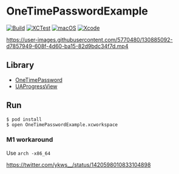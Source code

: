 # OneTimePasswordExample

[![Build](https://github.com/ykws/OneTimePasswordExample/actions/workflows/build.yml/badge.svg)](https://github.com/ykws/OneTimePasswordExample/actions/workflows/build.yml)
[![XCTest](https://github.com/ykws/OneTimePasswordExample/actions/workflows/test.yml/badge.svg)](https://github.com/ykws/OneTimePasswordExample/actions/workflows/test.yml)
[![macOS](https://img.shields.io/badge/macOS-BigSur-black)](https://developer.apple.com/macos/)
[![Xcode](https://img.shields.io/badge/Xcode-12.5.1-blue.svg)](https://developer.apple.com/xcode)

https://user-images.githubusercontent.com/5770480/130885092-d7857949-608f-4d60-ba15-82d9bdc34f7d.mp4

## Library
- [OneTimePassword](https://github.com/mattrubin/OneTimePassword)
- [UAProgressView](https://github.com/UrbanApps/UAProgressView)

## Run

```
$ pod install
$ open OneTimePasswordExample.xcworkspace
```

### M1 workaround

Use `arch -x86_64`

https://twitter.com/ykws__/status/1420598010833104898
